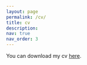 ```yaml
---
layout: page
permalink: /cv/
title: cv
description: 
nav: true
nav_order: 3
---
```

<div class="projects">

You can download my cv <a href="https://edoardozanelli.github.io/cv_042025.pdf">here</a>.

</div>
